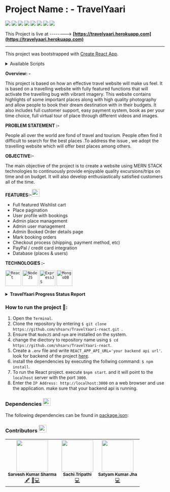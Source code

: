 # **Project Name : - TravelYaari**

   ![](https://img.shields.io/badge/MongoDB-4.2.13-003300?style=flat-circle&logo=MongoDB)
   ![](https://img.shields.io/badge/ExpressJS-4.17.1-000000?style=flat-circle&logo=Express)
   ![](https://img.shields.io/badge/React-17.0.1-87CEEB?style=flat-circle&logo=react&logoColor=309698)
   ![](https://img.shields.io/badge/NodeJS-16.0.0-009900?style=flat-circle&logo=node.js)
   ![](https://img.shields.io/npm/v/npm.svg?logo=npm)
   ![](https://img.shields.io/github/license/shsarv/TravelYaari-react?style=flat-circle)
   ![](https://img.shields.io/github/repo-size/shsarv/TravelYaari-react)
   ![](https://img.shields.io/tokei/lines/github/shsarv/TravelYaari-react?color=orange&logoColor=blue&style=flat-circle)

This Project is live at --------> **[https://travelyaari.herokuapp.com](https://travelyaari.herokuapp.com)**

<hr />

      
This project was bootstrapped with [Create React App](https://github.com/facebook/create-react-app).

<details><summary>Available Scripts</summary>

  In the project directory, you can run:
  
  ### `npm start`

Runs the app in the development mode.\
Open [http://localhost:3000](http://localhost:3000) to view it in the browser.

The page will reload if you make edits.\
You will also see any lint errors in the console.

### `npm test`

Launches the test runner in the interactive watch mode.\
See the section about [running tests](https://facebook.github.io/create-react-app/docs/running-tests) for more information.

### `npm run build`

Builds the app for production to the `build` folder.\
It correctly bundles React in production mode and optimizes the build for the best performance.
The build is minified and the filenames include the hashes.\
Your app is ready to be deployed!
See the section about [deployment](https://facebook.github.io/create-react-app/docs/deployment) for more information. 
</details>    

<strong>Overview: -</strong>

This project is based on how an effective travel website will make us feel. It is based on a travelling website with fully featured functions that will activate the travelling bug with vibrant imagery. This website contains highlights of some important places along with high quality photography and allow people to book their dream destination with in their budgets. It also includes full customer support, easy payment system, book as per your time choice, full virtual tour of place through different videos and images.  

<strong>PROBLEM STATEMENT :-</strong>

People all over the world are fond of travel and tourism. People often find it difficult to search for the best places .To address the issue , we adopt the travelling website which will offer best places among others.   

<strong>OBJECTIVE:-</strong>

The main objective of the project is to create a website using MERN STACK technologies to continuously provide enjoyable quality excursions/trips on time and on budget. It will also develop enthusiastically satisfied customers all of the time.  


<strong>FEATURES:-</strong><img src="https://www.flaticon.com/svg/static/icons/svg/2643/2643513.svg" width="24px">

- Full featured Wishlist cart
- Place pagination
- User profile with bookings
- Admin place management
- Admin user management
- Admin Booked Order details page
- Mark booking orders
- Checkout process (shipping, payment method, etc)
- PayPal / credit card integration
- Database (places &amp; users)
    

**TECHNOLOGIES :-**

 <code><img height="50" src="https://www.vectorlogo.zone/logos/reactjs/reactjs-ar21.svg" title="React"></code>
 <code><img height="50" src="https://www.vectorlogo.zone/logos/nodejs/nodejs-ar21.svg" title="NodeJS"></code>
 <code><img height="50" src="https://www.vectorlogo.zone/logos/expressjs/expressjs-ar21.svg" title="ExpressJS"></code>
 <code><img height="50" src="https://www.vectorlogo.zone/logos/mongodb/mongodb-ar21.svg" title="MongoDB"></code>

<details>
<summary><strong>TravelYaari Progress Status Report</strong></summary>

### The Project TravelYaari was divided into 3 main part:

1. Complete frontend using HTML5, CSS3 and JavaScript
2. TravelYaari backend Api using NodeJS and ExpressJS.
3. TravelYaari fully working website with MERN Stack.

## PART - 1 : -

The Part 1 was divided into 5 phases:
phase - 1 :( 15 July 2020 **–** 18 July 2020)

- Motive Declaration and resource gathering
- Analyzing Different travelling Blogs
- Understanding working of a tour and travel Website.

```
phase-2 : (18 July 2020 - 10 October 2020)
```
- Basic Skelton making of the project
- index page designing
- user validation and access generation (login signup)
- designing pages for authorised and non authorised user.
```
phase -3 : (10 Oct 2020 **–** 22 Nov 2020)
```
- Creating all the type of places.
- creating cities page
- Styling each page.
- linking videoLink to each destination
- add overlay to each place for more detail
```
phase 4: ( 22 Nov 2020 - 28 Nov 2020)
```
- Adding setting service to the user.
- adding details about us.
- adding contact page to reach us and booking service.
- linking each page and making final touch up to each page
```
phase 5: ( 2 Dec 2020)
```
Deployment of fully working frontend website to GitHub pages.

## PART - 2 : -

```
phase - 1 :( 15 Jan 2021 – 31 March 2021 )
```
- Understanding MERN Stack Technologies.
- Got skilled in MongoDB and React.
- Sharpen skills in NodeJS and ExpressJS.

```
phase-2 : ( 1 April 2021 - 20 April 2021 )
```
- Basic Skelton making of the backend /API.
- user validation and access generation (login signup)
- Created different controller components for authorization, categorization, users
    and places.
- Designed error handling functional components.
- Defined Model Schema for users, category, Order and places.
- Initialized different routes for handling API request corresponding to user or
    admin.


## PART - 3 : -

```
phase - 1 :( 20 April 2021 – 30 April 2021 )
```
- Created React App.
- Designed functional component for navigation bar, carousal, homepage, footer ,
    signup , signin, and gallery.
- Developed Components for Admin sides which includes create category, create
    places, order view, payment gateway, CRUD operational component, order
    status management, contact handling, feedback and user support.
- Developed component for user side which includes places, Wishlist, order,
    payment, gallery, search places, filter and selecting places, view places , take a
    tour, video tours and so on.
phase-2 : ( 30 April 2021 - 10 May 2021 )
- Test debug and Deployment phase.
- Tested each component and routes and their performance
- Deployed to Heroku and published at https://travelyaari.herokuapp.com/

</details>

### How to run the project 🚀:

  1. Open the `Terminal`.
  2. Clone the repository by entering `$ git clone https://github.com/shsarv/TravelYaari-react.git `.
  3. Ensure that `NodeJS` and `npm` are installed on the system.
  4. change the diectory to repository name using  `$ cd https://github.com/shsarv/TravelYaari-react`.
  4. Create a `.env` file and write `REACT_APP_API_URL='your backend api url'`. look for backend of the project [here](https://github.com/shsarv/TravelYaari-api).
  5. install the dependencies by executing the follwing command: `$ npm install`.
  6. To run the React project. execute `$npm start`. and it will point to the `localhost` server with the port `3000`.
  8. Enter the `IP Address: http://localhost:3000` on a web browser and use the application. make sure that your backend api is running.


### Dependencies <img src="https://www.flaticon.com/svg/static/icons/svg/2621/2621122.svg" width="24px">

The following dependencies can be found in [package.json](https://github.com/shsarv/TravelYaari-react/blob/master/package.json):

### Contributors <img src="https://www.flaticon.com/svg/static/icons/svg/1534/1534938.svg" width="24px">

<table>
  <tr>
    <td align="center"><a href="https://github.com/shsarv"><img src="https://avatars2.githubusercontent.com/u/55739302?s=400&u=1e7714cb1cbe3437a527a877486c94611f0e7ab0&v=4" width="100px;" alt=""/><br /><sub><b>Sarvesh Kumar Sharma</b></sub></a><br /><a href="#" title="Content">🖋</a> <a href="https://github.com/shsarv/TravelYaari-react/commits?author=shsarv" title="Documentation">📖</a><a href="https://github.com/shsarv/TravelYaari-react/commits?author=shsarv" title="Code">💻</a></td>
  <td align="center"><a href="https://github.com/sachi42"><img src="https://avatars.githubusercontent.com/u/61285008?v=4" width="100px;" alt=""/><br /><sub><b>Sachi Tripathi</b></sub></a><br /><a href="https://github.com/shsarv/TravelYaari-react/commits?author=sachi42" title="Code">💻</a></td>
    <td align="center"><a href="https://github.com/satyamjha1710"><img src="https://avatars.githubusercontent.com/u/61418608?v=4" width="100px;" alt=""/><br /><sub><b>Satyam Kumar Jha</b></sub></a><br /><a href="https://github.com/shsarv/TravelYaari-react/commits?author=satyamjha1710" title="Code">💻</a></td>
   <tr>
    <table>
      







